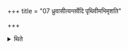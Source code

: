 +++
title = "07 ध्रुवासीत्यन्तर्वेदि पृथिवीमभिमृशति"

+++

<details><summary>थिते</summary>

7. With dhruvāsi[1] he touches the ground within the altar.  

[^1]: TS I.1.13.1.
</details>
